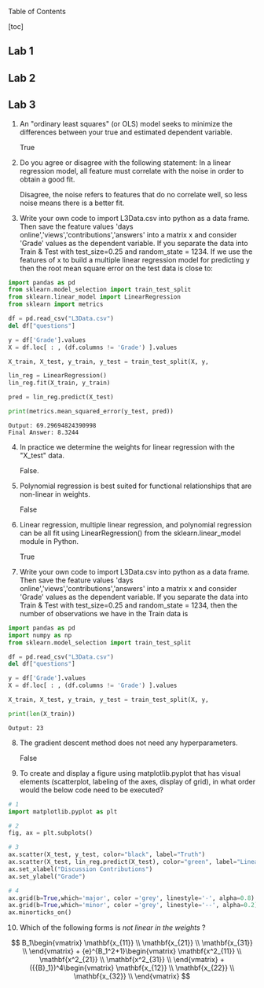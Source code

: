 Table of Contents

[toc]





## Lab 1

## Lab 2

## Lab 3

1. An "ordinary least squares" (or OLS) model seeks to minimize the differences between your true and estimated dependent variable.

   True



2. Do you agree or disagree with the following statement: In a linear regression model, all feature must correlate with the noise in order to obtain a good fit.

   Disagree, the noise refers to features that do no correlate well, so less noise means there is a better fit.

   

3. Write your own code to import L3Data.csv into python as a data frame. Then save the feature values 'days online','views','contributions','answers' into a matrix x and consider 'Grade' values as the dependent variable. If you separate the data into Train & Test with test_size=0.25 and random_state = 1234. If we use the features of x to build a multiple linear regression model for predicting y then the root mean square error on the test data is close to:

```python
import pandas as pd
from sklearn.model_selection import train_test_split
from sklearn.linear_model import LinearRegression
from sklearn import metrics

df = pd.read_csv("L3Data.csv")
del df["questions"]

y = df['Grade'].values
X = df.loc[ : , (df.columns != 'Grade') ].values

X_train, X_test, y_train, y_test = train_test_split(X, y,  			      test_size=0.25, random_state=1234)

lin_reg = LinearRegression()
lin_reg.fit(X_train, y_train)

pred = lin_reg.predict(X_test)

print(metrics.mean_squared_error(y_test, pred)) 
```

```
Output: 69.29694824390998
Final Answer: 8.3244
```



4. In practice we determine the weights for linear regression with the "X_test" data.

   False.



5. Polynomial regression is best suited for functional relationships that are non-linear in weights.

   False



6. Linear regression, multiple linear regression, and polynomial regression can be all fit using LinearRegression() from the sklearn.linear_model module in Python.

   True



7. Write your own code to import L3Data.csv into python as a data frame. Then save the feature values 'days online','views','contributions','answers' into a matrix x and consider 'Grade' values as the dependent variable. If you separate the data into Train & Test with test_size=0.25 and random_state = 1234, then the number of observations we have in the Train data is

```python
import pandas as pd
import numpy as np
from sklearn.model_selection import train_test_split

df = pd.read_csv("L3Data.csv")
del df["questions"]

y = df['Grade'].values
X = df.loc[ : , (df.columns != 'Grade') ].values

X_train, X_test, y_train, y_test = train_test_split(X, y, 						test_size=0.25, random_state=1234)

print(len(X_train))
```

```
Output: 23
```



8. The gradient descent method does not need any hyperparameters.

   False



9. To create and display a figure using matplotlib.pyplot that has visual elements (scatterplot, labeling of the axes, display of grid), in what order would the below code need to be executed?

```python
# 1
import matplotlib.pyplot as plt

# 2
fig, ax = plt.subplots()

# 3
ax.scatter(X_test, y_test, color="black", label="Truth")
ax.scatter(X_test, lin_reg.predict(X_test), color="green", label="Linear")
ax.set_xlabel("Discussion Contributions")
ax.set_ylabel("Grade")

# 4
ax.grid(b=True,which='major', color ='grey', linestyle='-', alpha=0.8)
ax.grid(b=True,which='minor', color ='grey', linestyle='--', alpha=0.2)
ax.minorticks_on()
```



10. Which of the following forms is *not linear in the weights* ?

$$
B_1\begin{vmatrix}
\mathbf{x_{11}} \\
\mathbf{x_{21}} \\
\mathbf{x_{31}} \\
\end{vmatrix} +
{e}^{B_1^2+1}\begin{vmatrix}
\mathbf{x^2_{11}} \\
\mathbf{x^2_{21}} \\
\mathbf{x^2_{31}} \\
\end{vmatrix} +
({{B}_1})^4\begin{vmatrix}
\mathbf{x_{12}} \\
\mathbf{x_{22}} \\
\mathbf{x_{32}} \\
\end{vmatrix}
$$

